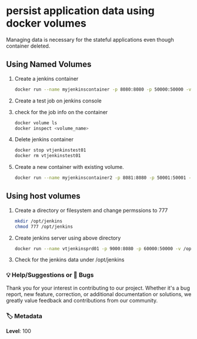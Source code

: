 # persist application data using docker volumes

Managing data is necessary for the stateful applications even though container deleted.


## Using Named Volumes 

1. Create a jenkins container 
   ```sh 
   docker run --name myjenkinscontainer -p 8080:8080 -p 50000:50000 -v ankitha_jenkins_home_vol:/var/jenkins_home jenkins/jenkins
   ```
1. Create a test job on jenkins console 

1. check for the job info on the container
   ```sh 
   docker volume ls
   docker inspect <volume_name>
   ```
1. Delete jenkins container 
   ```sh
   docker stop vtjenkinstest01
   docker rm vtjenkinstest01
   ```

1. Create a new container with existing volume. 
   ```sh
   docker run --name myjenkinscontainer2 -p 8081:8080 -p 50001:50001 -v ankitha_jenkins_home_vol:/var/jenkins_home jenkins/jenkins
   ```

## Using host volumes

1. Create a directory or filesystem and change permssions to 777
   ```sh
   mkdir /opt/jenkins
   chmod 777 /opt/jenkins
   ```
1. Create jenkins server using above directory
   ```sh 
   docker run --name vtjenkinsprd01 -p 9000:8080 -p 60000:50000 -v /opt/jenkins:/var/jenkins_home jenkins
   ```

1. Check for the jenkins data under /opt/jenkins

### 💡 Help/Suggestions or 🐛 Bugs

Thank you for your interest in contributing to our project. Whether it's a bug report, new feature, correction, or additional documentation or solutions, we greatly value feedback and contributions from our community.

### 🏷️ Metadata

**Level**: 100
